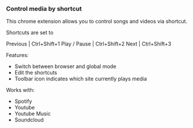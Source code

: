 ### Control media by shortcut

This chrome extension allows you to control songs and videos via shortcut.

Shortcuts are set to

Previous | Ctrl+Shift+1
Play / Pause | Ctrl+Shift+2
Next | Ctrl+Shift+3

Features:

- Switch between browser and global mode
- Edit the shortcuts
- Toolbar icon indicates which site currently plays media

Works with:

- Spotify
- Youtube
- Youtube Music
- Soundcloud
